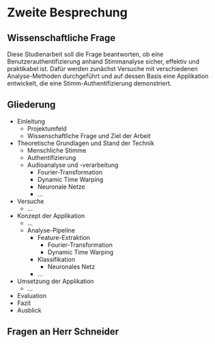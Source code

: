 # Zweite Besprechung

## Wissenschaftliche Frage

Diese Studienarbeit soll die Frage beantworten, ob eine Benutzerauthentifizierung anhand Stimmanalyse sicher, effektiv und praktikabel ist.
Dafür werden zunächst Versuche mit verschiedenen Analyse-Methoden durchgeführt und auf dessen Basis eine Applikation entwickelt, die eine Stimm-Authentifizierung demonstriert.

## Gliederung

- Einleitung
  - Projektumfeld
  - Wissenschaftliche Frage und Ziel der Arbeit
- Theoretische Grundlagen und Stand der Technik
  - Menschliche Stimme
  - Authentifizierung
  - Audioanalyse und -verarbeitung
    - Fourier-Transformation
    - Dynamic Time Warping
    - Neuronale Netze
    - ...
- Versuche
  - ...
- Konzept der Applikation
  - ...
  - Analyse-Pipeline
    - Feature-Extraktion
      - Fourier-Transformation
      - Dynamic Time Warping
    - Klassifikation
      - Neuronales Netz
    - ...
- Umsetzung der Applikation
  - ...
- Evaluation
- Fazit
- Ausblick

## Fragen an Herr Schneider
